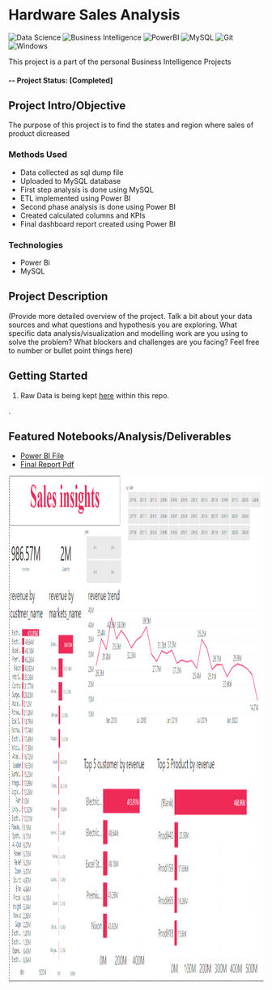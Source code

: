 
# Hardware Sales Analysis

![Data Science](https://img.shields.io/badge/%20-%20Data%20Science-blueviolet?style=for-the-badge)
![Business Intelligence](https://img.shields.io/badge/Business-Intelligence-violet)
![PowerBI](https://img.shields.io/badge/PowerBI-MS-yellow)
![MySQL](https://img.shields.io/badge/mysql-%2300f.svg?style=for-the-badge&logo=mysql&logoColor=white)
![Git](https://img.shields.io/badge/git-%23F05033.svg?style=for-the-badge&logo=git&logoColor=white)
![Windows](https://img.shields.io/badge/Windows-0078D6?style=for-the-badge&logo=windows&logoColor=white)

This project is a part of the personal Business Intelligence Projects

#### -- Project Status: [Completed]

## Project Intro/Objective
The purpose of this project is to find the states and region where sales of product dicreased


### Methods Used
* Data collected as sql dump file
* Uploaded to MySQL database
* First step analysis is done using MySQL
* ETL implemented using Power BI
* Second phase analysis is done using Power BI
* Created calculated columns and KPIs
* Final dashboard report created using Power BI

### Technologies
* Power Bi 
* MySQL


## Project Description
(Provide more detailed overview of the project.  Talk a bit about your data sources and what questions and hypothesis you are exploring. What specific data analysis/visualization and modelling work are you using to solve the problem? What blockers and challenges are you facing?  Feel free to number or bullet point things here)


## Getting Started

1. Raw Data is being kept [here](https://github.com/Muhliscm/dsProjects/tree/main/20210909-Sample%20superstore/data) within this repo.

.
## Featured Notebooks/Analysis/Deliverables
* [Power BI File](https://github.com/Muhliscm/dsProjects/blob/main/20210920-Sales%20Analysis/sales%20insights.pbix)
* [Final Report Pdf](https://github.com/Muhliscm/dsProjects/blob/main/20210920-Sales%20Analysis/sales%20insights.pdf)





<img src="Capture.PNG" alt="img" height="1000" width="1200">
